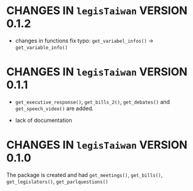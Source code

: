 # CHANGES IN `legisTaiwan` VERSION 0.1.2

- changes in functions fix typo: `get_variabel_infos()` -> `get_variable_info()`


# CHANGES IN `legisTaiwan` VERSION 0.1.1
- `get_executive_response()`, `get_bills_2()`, `get_debates()` and `get_speech_video()` are added.

- lack of documentation 
  

# CHANGES IN `legisTaiwan` VERSION 0.1.0
The package is created and had `get_meetings()`, `get_bills()`, `get_legislators()`, `get_parlquestions()`

